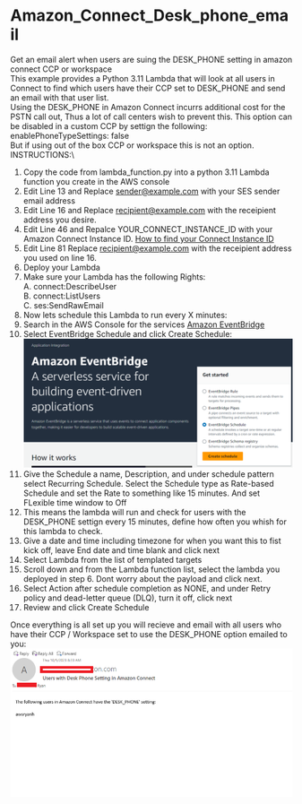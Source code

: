 # Amazon_Connect_Desk_phone_email
Get an email alert when users are suing the DESK_PHONE setting in amazon connect CCP or workspace\
This example provides a Python 3.11 Lambda that will look at all users in Connect to find which users have their CCP set to DESK_PHONE and send an email with that user list.\
Using the DESK_PHONE in Amazon Connect incurrs additional cost for the PSTN call out, Thus a lot of call centers wish to prevent this. This option can be disabled in a custom CCP by settign the following:\
enablePhoneTypeSettings: false\
But if using out of the box CCP or workspace this is not an option.\
INSTRUCTIONS:\
1.  Copy the code from lambda_function.py into a python 3.11 Lambda function you create in the AWS console
2.  Edit Line 13 and Replace sender@example.com with your SES sender email address
3.  Edit Line 16 and Replace recipient@example.com with the receipient address you desire.
4.  Edit Line 46 and Repalce YOUR_CONNECT_INSTANCE_ID with your Amazon Connect Instance ID.     [How to find your Connect Instance ID](https://docs.aws.amazon.com/connect/latest/adminguide/find-instance-arn.html)
5.  Edit Line 81 Replace recipient@example.com with the receipient address you used on line 16.
6.  Deploy your Lambda
7.  Make sure your Lambda has the following Rights:\
      A. connect:DescribeUser\
      B. connect:ListUsers\
      C. ses:SendRawEmail
8. Now lets schedule this Lambda to run every X minutes:
9. Search in the AWS Console for the services [Amazon EventBridge](https://aws.amazon.com/pm/eventbridge/)
10. Select EventBridge Schedule and click Create Schedule: ![EventBridge Image](Assest/EventBridge.PNG)
11. Give the Schedule a name, Description, and under schedule pattern select Recurring Schedule. Select the Schedule type as Rate-based Schedule and set the Rate to something like 15 minutes. And set FLexible time window to Off
12. This means the lambda will run and check for users with the DESK_PHONE settign every 15 minutes, define how often you whish for this lambda to check.
13. Give a date and time including timezone for when you want this to fist kick off, leave End date and time blank and click next
14. Select Lambda from the list of templated targets
15. Scroll down and from the Lambda function list, select the lambda you deployed in step 6. Dont worry about the payload and click next.
16. Select Action after schedule completion as NONE, and under Retry policy and dead-letter queue (DLQ), turn it off, click next
17. Review and click Create Schedule

Once everything is all set up you will recieve and email with all users who have their CCP / Workspace set to use the DESK_PHONE option emailed to you:\
![example email](Assest/email_example.PNG)

